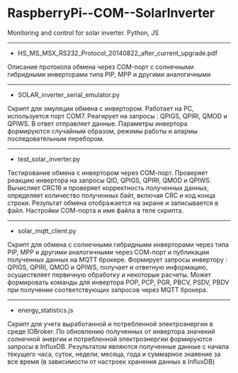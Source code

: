  # RaspberryPi--COM--SolarInverter
  
 Monitoring and control for solar inverter. Python, JS

----------------------------------------------------------------------------------------------------------------------------------------
- HS_MS_MSX_RS232_Protocol_20140822_after_current_upgrade.pdf

 Описание протокола обмена через COM-порт с солнечными гибридными инверторами типа PIP, MPP и другими аналогичными
 
----------------------------------------------------------------------------------------------------------------------------------------
 - SOLAR_inverter_serial_emulator.py 
 
Cкрипт для эмуляции обмена с инвертором. Работает на PC, используется порт СОМ7. Реагирует на запросы : QPIGS, QPIRI, QMOD и QPIWS.
В ответ отправляет данные. Параметры инвертора формируются случайным образом, режимы работы и алармы последовательным перебором.

----------------------------------------------------------------------------------------------------------------------------------------
- test_solar_inverter.py

Тестирование обмена с инвертором через СОМ-порт. Проверяет реакцию инвертора на запросы QID, QPIGS, QPIRI, QMOD и QPIWS.
Вычисляет СRC16 и проверяет корректность полученных данных, определяет количество полученных байт, включая CRC и код конца строки.
Результат обмена отображается на экране и записывается в файл. 
Настройки СОМ-порта и имя файла в теле скрипта.

----------------------------------------------------------------------------------------------------------------------------------------
- solar_mqtt_client.py

Скрипт для обмена с солнечными гибридными инверторами через типа PIP, MPP и другими аналогичными через СОМ-порт и публикации полученных данных на MQTT брокере. Формирует запросы инвертору : QPIGS, QPIRI, QMOD и QPIWS, получает и ответную информацию, осуществляет первичную обработку и некоторые расчеты. Может формировать команды для инвертора POP, PCP, PGR, PBCV, PSDV, PBDV при получении соответствующих запросов через MQTT брокера.  

----------------------------------------------------------------------------------------------------------------------------------------
- energy_statistics.js

Скрипт для учета выработанной и потребленной электроэнергии в среде IOBroker.
По обновлению полученных от инвертора значений солнечной энергии и потребленной электроэнергии формируются запросы в InfluxDB.
Результатом являются полученные данные с начала текущего часа, суток, недели, месяца, года и суммарное знаяение за все время (в зависимости от настроек хранения данных в InfluxDB)
